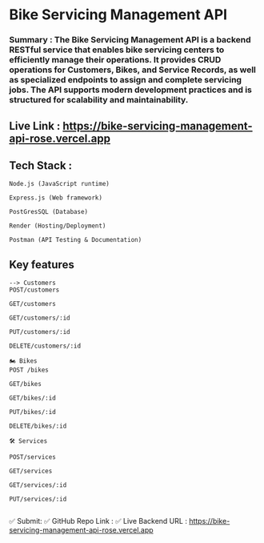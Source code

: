 # Bike Servicing Management API

### Summary : The Bike Servicing Management API is a backend RESTful service that enables bike servicing centers to efficiently manage their operations. It provides CRUD operations for Customers, Bikes, and Service Records, as well as specialized endpoints to assign and complete servicing jobs. The API supports modern development practices and is structured for scalability and maintainability.

## Live Link : https://bike-servicing-management-api-rose.vercel.app

## Tech Stack :

```
Node.js (JavaScript runtime)

Express.js (Web framework)

PostGresSQL (Database)

Render (Hosting/Deployment)

Postman (API Testing & Documentation)
```

## Key features

```
--> Customers
POST/customers

GET/customers

GET/customers/:id

PUT/customers/:id

DELETE/customers/:id

🏍️ Bikes
POST /bikes

GET/bikes

GET/bikes/:id

PUT/bikes/:id

DELETE/bikes/:id

🛠️ Services

POST/services

GET/services

GET/services/:id

PUT/services/:id


```

✅ Submit:
✅ GitHub Repo Link :
✅ Live Backend URL : https://bike-servicing-management-api-rose.vercel.app

